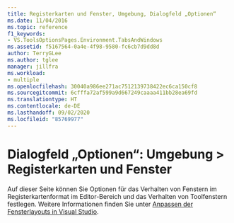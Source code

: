 ```yaml
---
title: Registerkarten und Fenster, Umgebung, Dialogfeld „Optionen“
ms.date: 11/04/2016
ms.topic: reference
f1_keywords:
- VS.ToolsOptionsPages.Environment.TabsAndWindows
ms.assetid: f5167564-0a4e-4f98-9580-fc6cb7d9dd8d
author: TerryGLee
ms.author: tglee
manager: jillfra
ms.workload:
- multiple
ms.openlocfilehash: 30040a986ee271ac7512139738422ec6ca150cf8
ms.sourcegitcommit: 6cfffa72af599a9d667249caaaa411bb28ea69fd
ms.translationtype: HT
ms.contentlocale: de-DE
ms.lasthandoff: 09/02/2020
ms.locfileid: "85769977"
---
```

# <a name="options-dialog-box-environment--tabs-and-windows"></a>Dialogfeld „Optionen“: Umgebung \> Registerkarten und Fenster

Auf dieser Seite können Sie Optionen für das Verhalten von Fenstern im Registerkartenformat im Editor-Bereich und das Verhalten von Toolfenstern festlegen. Weitere Informationen finden Sie unter [Anpassen der Fensterlayouts in Visual Studio](../../ide/customizing-window-layouts-in-visual-studio.md).